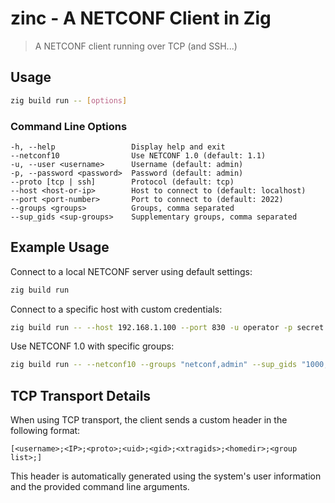 # zinc - A NETCONF Client in Zig
> A NETCONF client running over TCP (and SSH...)

## Usage

```bash
zig build run -- [options]
```

### Command Line Options

```
-h, --help                 Display help and exit
--netconf10                Use NETCONF 1.0 (default: 1.1)
-u, --user <username>      Username (default: admin)
-p, --password <password>  Password (default: admin)
--proto [tcp | ssh]        Protocol (default: tcp)
--host <host-or-ip>        Host to connect to (default: localhost)
--port <port-number>       Port to connect to (default: 2022)
--groups <groups>          Groups, comma separated
--sup_gids <sup-groups>    Supplementary groups, comma separated
```

## Example Usage

Connect to a local NETCONF server using default settings:
```bash
zig build run
```

Connect to a specific host with custom credentials:
```bash
zig build run -- --host 192.168.1.100 --port 830 -u operator -p secret
```

Use NETCONF 1.0 with specific groups:
```bash
zig build run -- --netconf10 --groups "netconf,admin" --sup_gids "1000,1001"
```

## TCP Transport Details

When using TCP transport, the client sends a custom header in the following format:
```
[<username>;<IP>;<proto>;<uid>;<gid>;<xtragids>;<homedir>;<group list>;]
```

This header is automatically generated using the system's user information and the provided command line arguments.

